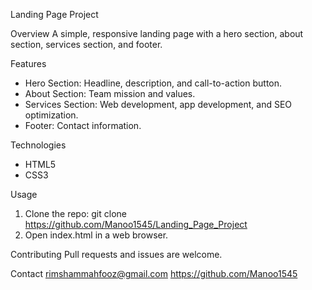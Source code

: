 Landing Page Project

Overview
A simple, responsive landing page with a hero section, about section, services section, and footer.

Features
* Hero Section: Headline, description, and call-to-action button.
* About Section: Team mission and values.
* Services Section: Web development, app development, and SEO optimization.
* Footer: Contact information.

Technologies
* HTML5
* CSS3

Usage
1) Clone the repo:
git clone https://github.com/Manoo1545/Landing_Page_Project
2) Open index.html in a web browser.

Contributing
Pull requests and issues are welcome.

Contact
rimshammahfooz@gmail.com
https://github.com/Manoo1545